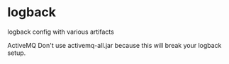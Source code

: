 logback
=======

logback config with various artifacts

ActiveMQ
Don't use activemq-all.jar because this will break your logback setup.